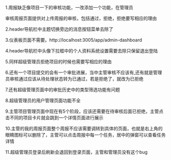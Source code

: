 1.周报缺乏像项目一下的审核功能，一改添加一个功能，在管理员

审核周报页面提供对上传周报的审核，包括通过，拒绝，拒绝要写相应的理由

2.header导航栏中主题切换旁边的消息按钮菜单去除了

3.仪表板页面不需要。http://localhost:3005/app/admin-dashboard

4.header导航栏中头像下拉框中的个人资料系统设置需要去除只保留退出登陆

5.同样超级管理员拒绝项目的时候也需要写相应的理由

6.还有一个项目提交的会有一个审批进展，当中主管审核不应该有,还有就是管理员审核通过应该从待处理状态转为已通过，若是拒绝了，就改为已拒绝

7.还有超级管理页面中的审批历史中的类型筛选功能有问题

8.超级管理员的用户管理页面功能不全

9.主管项目管理页面中现在有5个阶段，应该还需要在待审核后面已拒绝，主管点击不同的项目卡片就会跳到一个详情页面进行展示

10.主管的我的周报页面整个周报不应该需要调转到具体的页面，也就是右上角的眼睛图标可以删除了，主管可以点击周报中每一个任务，居中的弹窗可以查看任务详情	

11.超级管理员登录后刷新会退回到登录页面，主管和管理员没有这个bug

